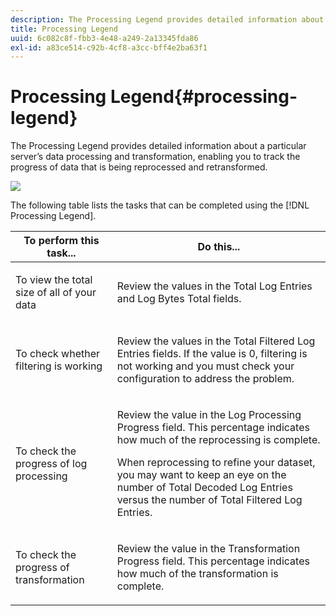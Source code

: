 ```yaml
---
description: The Processing Legend provides detailed information about a particular server’s data processing and transformation, enabling you to track the progress of data that is being reprocessed and retransformed.
title: Processing Legend
uuid: 6c082c8f-fbb3-4e48-a249-2a13345fda86
exl-id: a83ce514-c92b-4cf8-a3cc-bff4e2ba63f1
---
```

# Processing Legend{#processing-legend}

The Processing Legend provides detailed information about a particular server’s data processing and transformation, enabling you to track the progress of data that is being reprocessed and retransformed.

 ![](assets/vis_ProcessingLegend.png)

The following table lists the tasks that can be completed using the [!DNL Processing Legend].

<table id="table_6149250C44B14C44A3CB1CEF68B280C6"> 
 <thead> 
  <tr> 
   <th colname="col1" class="entry"> To perform this task... </th> 
   <th colname="col2" class="entry"> Do this... </th> 
  </tr> 
 </thead>
 <tbody> 
  <tr> 
   <td colname="col1"> <p>To view the total size of all of your data </p> </td> 
   <td colname="col2"> <p>Review the values in the <span class="wintitle"> Total Log Entries</span> and <span class="wintitle"> Log Bytes Total</span> fields. </p> </td> 
  </tr> 
  <tr> 
   <td colname="col1"> <p>To check whether filtering is working </p> </td> 
   <td colname="col2"> <p>Review the values in the <span class="wintitle"> Total Filtered Log Entries</span> fields. If the value is 0, filtering is not working and you must check your configuration to address the problem. </p> </td> 
  </tr> 
  <tr> 
   <td colname="col1"> <p>To check the progress of log processing </p> </td> 
   <td colname="col2"> <p>Review the value in the <span class="wintitle"> Log Processing Progress</span> field. This percentage indicates how much of the reprocessing is complete. </p> <p>When reprocessing to refine your dataset, you may want to keep an eye on the number of <span class="wintitle"> Total Decoded Log Entries</span> versus the number of <span class="wintitle"> Total Filtered Log Entries</span>. </p> </td> 
  </tr> 
  <tr> 
   <td colname="col1"> <p>To check the progress of transformation </p> </td> 
   <td colname="col2"> <p>Review the value in the <span class="wintitle"> Transformation Progress</span> field. This percentage indicates how much of the transformation is complete. </p> </td> 
  </tr> 
 </tbody> 
</table>
